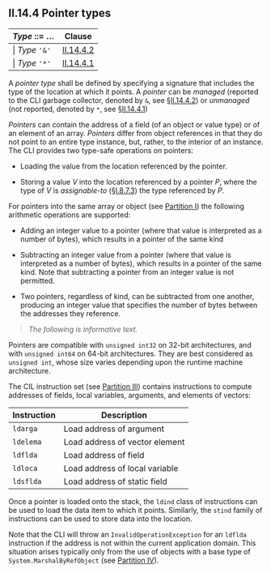 ## II.14.4 Pointer types

 | _Type_ ::= &hellip; | Clause
 | ---- | ----
 | \| _Type_ `'&'` | [II.14.4.2](ii.14.4.2-managed-pointers.md)
 | \| _Type_ `'*'` | [II.14.4.1](ii.14.4.1-unmanaged-pointers.md)

A *pointer type* shall be defined by specifying a signature that includes the type of the location at which it points. A *pointer* can be *managed* (reported to the CLI garbage collector, denoted by `&`, see §[II.14.4.2](ii.14.4.2-managed-pointers.md)) or *unmanaged* (not reported, denoted by `*`, see §[II.14.4.1](ii.14.4.1-unmanaged-pointers.md))

*Pointers* can contain the address of a field (of an object or value type) or of an element of an array. *Pointers* differ from object references in that they do not point to an entire type instance, but, rather, to the interior of an instance. The CLI provides two type-safe operations on pointers:

 * Loading the value from the location referenced by the pointer.

 * Storing a value _V_ into the location referenced by a pointer _P_, where the type of _V_ is *assignable-to* (§[I.8.7.3](i.8.7.3-general-assignment-compatibility.md)) the type referenced by _P_.

For pointers into the same array or object (see [Partition I](#todo-missing-hyperlink)) the following arithmetic operations are supported:

 * Adding an integer value to a pointer (where that value is interpreted as a number of bytes), which results in a pointer of the same kind

 * Subtracting an integer value from a pointer (where that value is interpreted as a number of bytes), which results in a pointer of the same kind. Note that subtracting a pointer from an integer value is not permitted.

 * Two pointers, regardless of kind, can be subtracted from one another, producing an integer value that specifies the number of bytes between the addresses they reference.

> _The following is informative text._

Pointers are compatible with `unsigned int32` on 32-bit architectures, and with `unsigned int64` on 64-bit architectures. They are best considered as `unsigned int`, whose size varies depending upon the runtime machine architecture.

The CIL instruction set (see [Partition III](#todo-missing-hyperlink)) contains instructions to compute addresses of fields, local variables, arguments, and elements of vectors:

 | Instruction | Description
 | ---- | ----
 | `ldarga` | Load address of argument
 | `ldelema` | Load address of vector element
 | `ldflda` | Load address of field
 | `ldloca` | Load address of local variable
 | `ldsflda` | Load address of static field

Once a pointer is loaded onto the stack, the `ldind` class of instructions can be used to load the data item to which it points. Similarly, the `stind` family of instructions can be used to store data into the location.

Note that the CLI will throw an `InvalidOperationException` for an `ldflda` instruction if the address is not within the current application domain. This situation arises typically only from the use of objects with a base type of `System.MarshalByRefObject` (see [Partition IV](#todo-missing-hyperlink)).
